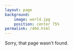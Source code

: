 ```yaml
---
layout: page
background:
    image: world.jpg
    position: center 75%
permalink: /404.html
---
```


Sorry, that page wasn't found.
